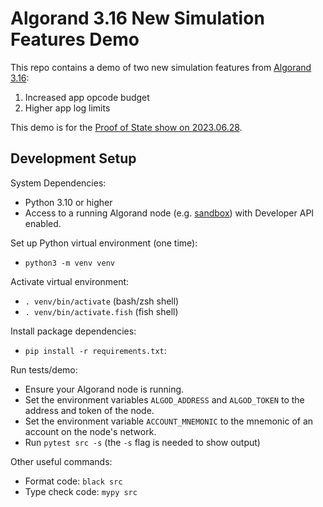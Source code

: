 # Algorand 3.16 New Simulation Features Demo

This repo contains a demo of two new simulation features from [Algorand 3.16](https://github.com/algorand/go-algorand/releases/tag/v3.16.2-stable):
1. Increased app opcode budget
2. Higher app log limits

This demo is for the [Proof of State show on 2023.06.28](https://www.youtube.com/watch?v=o9tIRoELut8).

## Development Setup

System Dependencies:

* Python 3.10 or higher
* Access to a running Algorand node (e.g. [sandbox](https://github.com/algorand/sandbox)) with Developer API enabled.

Set up Python virtual environment (one time):
* `python3 -m venv venv`

Activate virtual environment:
* `. venv/bin/activate` (bash/zsh shell)
* `. venv/bin/activate.fish` (fish shell)

Install package dependencies:
* `pip install -r requirements.txt`:

Run tests/demo:
* Ensure your Algorand node is running.
* Set the environment variables `ALGOD_ADDRESS` and `ALGOD_TOKEN` to the address and token of the node.
* Set the environment variable `ACCOUNT_MNEMONIC` to the mnemonic of an account on the node's network.
* Run `pytest src -s` (the `-s` flag is needed to show output)

Other useful commands:
* Format code: `black src`
* Type check code: `mypy src`
